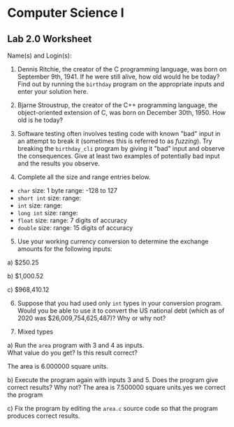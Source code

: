 
# Computer Science I 
## Lab 2.0 Worksheet

Name(s) and Login(s):



1. Dennis Ritchie, the creator of the C programming language,
was born on September 9th, 1941.  If he were still alive,
how old would he be today?  Find out by running the `birthday`
program on the appropriate inputs and enter your solution here.




2. Bjarne Stroustrup, the creator of the C++ programming
language, the object-oriented extension of C, was born on
December 30th, 1950.  How old is he today?




3. Software testing often involves testing code with known
"bad" input in an attempt to break it (sometimes this is
referred to as *fuzzing*).  Try breaking the `birthday_cli`
program by giving it "bad" input and observe the consequences.
Give at least two examples of potentially bad input and the
results you observe.




4. Complete all the size and range entries below.

* `char`
  size: 1 byte
  range: -128 to 127
* `short int`
  size:
  range:
* `int`
  size:
  range:
* `long int`
  size:
  range:
* `float`
  size:
  range: 7 digits of accuracy
* `double`
  size:
  range: 15 digits of accuracy


5. Use your working currency conversion to determine
the exchange amounts for the following inputs:

  a) $250.25

  b) $1,000.52

  c) $968,410.12



6. Suppose that you had used only `int` types
in your conversion program.  Would you be able
to use it to convert the US national debt
(which as of 2020 was \$26,009,754,625,487)?
Why or why not?




7. Mixed types

a) Run the `area` program with 3 and 4 as inputs.  
What value do you get?  Is this result correct?

The area is 6.000000 square units.

b) Execute the program again with inputs 3 and 5.
Does the program give correct results?  Why not?
The area is 7.500000 square units.yes we correct the program

c) Fix the program by editing the `area.c` source
code so that the program produces correct results.
